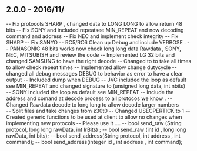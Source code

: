 ## 2.0.0 - 2016/11/
-- Fix protocols SHARP , changed data to LONG LONG to allow return 48 bits 
-- Fix SONY  and included repeatsee MIN_REPEAT and now decoding command and address 
-- Fix NEC and implement check integrity 
-- Fix SHARP 
-- Fix SANYO 
-- RC5/RC6 Clean up Debug and include VERBOSE .
-- PANASONIC 48 bits works now  check long long data Rawdata 
, SONY, NEC, MITSUBISH and review the code 
-- Implemented LG 32 bits and changed SAMSUNG to have the right decode 
-- Changed to to take all times to allow check repeat times 
-- Implemented allow change dutycycle
-- changed all debug messages DEBUG to behavior as error to have a clear output 
-- Included dump when DEBUG 
-- JVC included the loop as default see MIN_REPEAT and changed signature to (unsigned long data,  int nbits)  
-- SONY  included the loop as default see MIN_REPEAT 
-- Include the address and comand at decode process to all protocos we know . 
-- Changed Rawdata decode to long long to allow decode larger numbers  
-- Split files and take changes from z30t0 
-- Changed USECPERTICK  to 1 
-- Created generic functions to be used at client to allow no changes when implementing new protocols 
-- Please use it ....
--   bool send_raw    (String protocol, long long rawData, int IrBits) ; 
--   bool send_raw    (int id         , long long rawData, int bits); 
--   bool send_address(String protocol, int address       , int command); 
--   bool send_address(integer id     , int address       , int command);  

